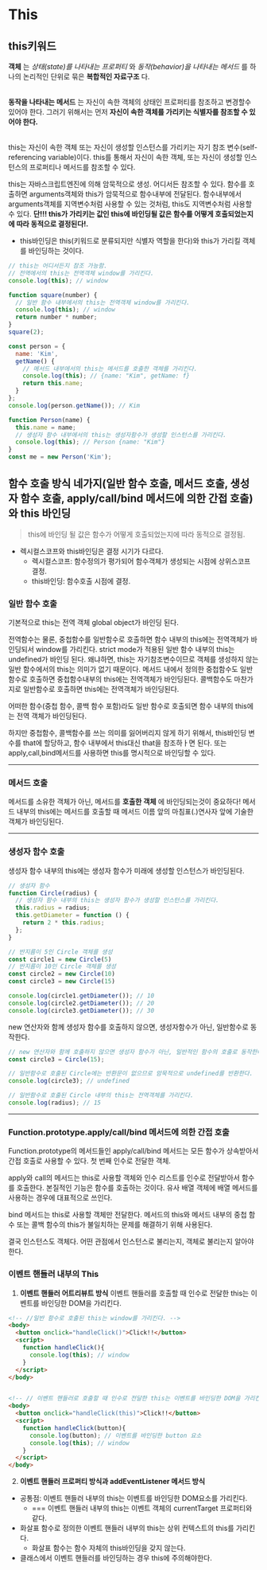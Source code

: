 # This
## this키워드
**객체** 는 *상태(state)를 나타내는 프로퍼티* 와 *동작(behavior)을 나타내는 메서드* 를 하나의 논리적인 단위로 묶은 **복합적인 자료구조** 다. <br/>
<br/>

**동작을 나타내는 메서드** 는 자신이 속한 객체의 상태인 프로퍼티를 참조하고 변경할수 있어야 한다. 그러기 위해서는 먼저 **자신이 속한 객체를 가리키는 식별자를 참조할 수 있어야 한다.**<br/>
<br/>

this는 자신이 속한 객체 또는 자신이 생성할 인스턴스를 가리키는 자기 참조 변수(self-referencing variable)이다. this를 통해서 자신이 속한 객체, 또는 자신이 생성할 인스턴스의 프로퍼티나 메서드를 참조할 수 있다.<br/>

this는 자바스크립트엔진에 의해 암묵적으로 생성. 어디서든 참조할 수 있다. 함수를 호출하면 arguments객체와 this가 암묵적으로 함수내부에 전달된다. 함수내부에서 arguments객체를 지역변수처럼 사용할 수 있는 것처럼, this도 지역변수처럼 사용할 수 있다. **단!!! this가 가리키는 값인 this에 바인딩될 값은 함수를 어떻게 호출되었는지에 따라 동적으로 결정된다!.**
  - this바인딩은 this(키워드로 분류되지만 식별자 역할을 한다)와 this가 가리킬 객체를 바인딩하는 것이다.

```javascript
// this는 어디서든지 참조 가능함.
// 전역에서의 this는 전역객체 window를 가리킨다.
console.log(this); // window

function square(number) {
  // 일반 함수 내부에서의 this는 전역객체 window를 가리킨다.
  console.log(this); // window
  return number * number;
}
square(2);

const person = {
  name: 'Kim',
  getName() {
    // 메서드 내부에서의 this는 메서드를 호출한 객체를 가리킨다.
    console.log(this); // {name: "Kim", getName: f}
    return this.name;
  }
};
console.log(person.getName()); // Kim

function Person(name) {
  this.name = name;
  // 생성자 함수 내부에서의 this는 생성자함수가 생성할 인스턴스를 가리킨다.
  console.log(this); // Person {name: "Kim"}
}
const me = new Person('Kim');
```

## 함수 호출 방식 네가지(일반 함수 호출, 메서드 호출, 생성자 함수 호출, apply/call/bind 메서드에 의한 간접 호출)와 this 바인딩

> this에 바인딩 될 값은 함수가 어떻게 호출되었는지에 따라 동적으로 결정됨.

- 렉시컬스코프와 this바인딩은 결정 시기가 다르다.
  - 렉시컬스코프: 함수정의가 평가되어 함수객체가 생성되는 시점에 상위스코프 결정.
  - this바인딩: 함수호출 시점에 결정.

### 일반 함수 호출

기본적으로 this는 전역 객체 global object가 바인딩 된다.

전역함수는 물론, 중첩함수를 일반함수로 호출하면 함수 내부의 this에는 전역객체가 바인딩되서 window를 가리킨다. 
strict mode가 적용된 일반 함수 내부의 this는 undefined가 바인딩 된다. 왜냐하면, this는 자기참조변수이므로 객체를 생성하지 않는 일반 함수에서의 this는 의미가 없기 때문이다.
메서드 내에서 정의한 중첩함수도 일반함수로 호출하면 중첩함수내부의 this에는 전역객체가 바인딩된다.
콜백함수도 마찬가지로 일반함수로 호출하면 this에는 전역객체가 바인딩된다.

어떠한 함수(중첩 함수, 콜백 함수 포함)라도 일반 함수로 호출되면 함수 내부의 this에는 전역 객체가 바인딩된다.

하지만 중첩함수, 콜백함수를 쓰는 의미를 잃어버리지 않게 하기 위해서, this바인딩 변수를 that에 할당하고, 함수 내부에서 this대신 that을 참조하ㅏ면 된다.
또는 apply,call,bind메서드를 사용하면 this를 명시적으로 바인딩할 수 있다.

---

### 메서드 호출
메서드를 소유한 객체가 아닌, 메서드를 **호출한 객체** 에 바인딩되는것이 중요하다!
메서드 내부의 this에는 메서드를 호출할 때 메서드 이름 앞의 마침표(.)연사자 앞에 기술한 객체가 바인딩된다.

---

### 생성자 함수 호출
생성자 함수 내부의 this에는 생성자 함수가 미래에 생성할 인스턴스가 바인딩된다.

```javascript
// 생성자 함수
function Circle(radius) {
  // 생성자 함수 내부의 this는 생성자 함수가 생성할 인스턴스를 가리킨다.
  this.radius = radius;
  this.getDiameter = function () {
    return 2 * this.radius;
  };
}

// 반지름이 5인 Circle 객체를 생성
const circle1 = new Circle(5)
// 반지름이 10인 Circle 객체를 생성
const circle2 = new Circle(10)
const circle3 = new Circle(15)

console.log(circle1.getDiameter()); // 10
console.log(circle2.getDiameter()); // 20
console.log(circle3.getDiameter()); // 30
```
new 연산자와 함께 생성자 함수를 호출하지 않으면, 생성자함수가 아닌, 일반함수로 동작한다.
```javascript
// new 연산자와 함께 호출하지 않으면 생성자 함수가 아닌, 일반적인 함수의 호출로 동작한다.
const circle3 = Circle(15);

// 일반함수로 호출된 Circle에는 반환문이 없으므로 암묵적으로 undefined를 반환한다.
console.log(circle3); // undefined

// 일반함수로 호출된 Circle 내부의 this는 전역객체를 가리킨다.
console.log(radius); // 15
```
---

### Function.prototype.apply/call/bind 메서드에 의한 간접 호출
Function.prototype의 메서드들인 apply/call/bind 메서드는 모든 함수가 상속받아서 간접 호출로 사용할 수 있다. 첫 번째 인수로 전달한 객체.

apply와 call의 메서드는 this로 사용할 객체와 인수 리스트를 인수로 전달받아서 함수를 호출한다. 본질적인 기능은 함수를 호출하는 것이다. 유사 배열 객체에 배열 메서드를 사용하는 경우에 대표적으로 쓰인다.

bind 메서드는 this로 사용할 객체만 전달한다. 메서드의 this와 메서드 내부의 중첩 함수 또는 콜백 함수의 this가 불일치하는 문제를 해결하기 위해 사용된다.


결국 인스턴스도 객체다.
어떤 관점에서 인스턴스로 불리는지, 객체로 불리는지 알아야한다.

### 이벤트 핸들러 내부의 This

1. **이벤트 핸들러 어트리뷰트 방식**
이벤트 핸들러를 호출할 때 인수로 전달한 this는 이벤트를 바인딩한 DOM을 가리킨다.

```HTML
<!-- //일반 함수로 호출된 this는 window를 가리킨다. -->
<body>
  <button onclick="handleClick()">Click!!</button>
  <script>
    function handleClick(){
      console.log(this); // window
    }
  </script>
</body>


<!-- // 이벤트 핸들러로 호출할 때 인수로 전달한 this는 이벤트를 바인딩한 DOM을 가리킨다. -->
<body>
  <button onclick="handleClick(this)">Click!!</button>
  <script>
    function handleClick(button){
      console.log(button); // 이벤트를 바인딩한 button 요소
      console.log(this); // window
    }
  </script>
</body>
```

2. **이벤트 핸들러 프로퍼티 방식과 addEventListener 메서드 방식**
- 공통점: 이벤트 핸들러 내부의 this는 이벤트를 바인딩한 DOM요소를 가리킨다.
  - === 이벤트 핸들러 내부의 this는 이벤트 객체의 currentTarget 프로퍼티와 같다.
- 화살표 함수로 정의한 이벤트 핸들러 내부의 this는 상위 컨텍스트의 this를 가리킨다.
  - 화살표 함수는 함수 자체의 this바인딩을 갖지 않는다.
- 클래스에서 이벤트 핸들러를 바인딩하는 경우 this에 주의해야한다.



